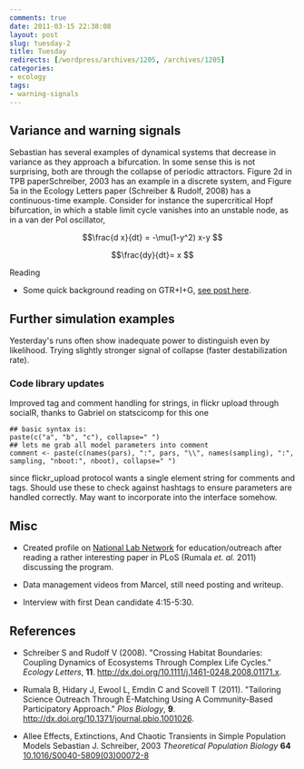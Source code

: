 ```yaml
---
comments: true
date: 2011-03-15 22:38:08
layout: post
slug: tuesday-2
title: Tuesday
redirects: [/wordpress/archives/1205, /archives/1205]
categories:
- ecology
tags:
- warning-signals
---
```


## Variance and warning signals


Sebastian has several examples of dynamical systems that decrease in variance as they approach a bifurcation.  In some sense this is not surprising, both are through the collapse of periodic attractors.  Figure 2d in TPB paperSchreiber, 2003 has an example in a discrete system, and Figure 5a in the Ecology Letters paper (Schreiber & Rudolf, 2008) has a continuous-time example.  Consider for instance the supercritical Hopf bifurcation, in which a stable limit cycle vanishes into an unstable node, as in a van der Pol oscillator,

$$\frac{d x}{dt} = -\mu(1-y^2) x-y $$

$$\frac{dy}{dt}= x $$

Reading



	
  * Some quick background reading on GTR+I+G, [see post here](http://www.carlboettiger.info/archives/1197).




## Further simulation examples


Yesterday's runs often show inadequate power to distinguish even by likelihood.  Trying slightly stronger signal of collapse (faster destabilization rate).


### Code library updates


Improved tag and comment handling for strings, in flickr upload through socialR, thanks to Gabriel on statscicomp for this one

    
    ## basic syntax is:
    paste(c("a", "b", "c"), collapse=" ")  
    ## lets me grab all model parameters into comment
    comment <- paste(c(names(pars), ":", pars, "\\", names(sampling), ":", sampling, "nboot:", nboot), collapse=" ")


since flickr_upload protocol wants a single element string for comments and tags.  Should use these to check against hashtags to ensure parameters are handled correctly.  May want to incorporate into the interface somehow.


## Misc





	
  * Created profile on [National Lab Network](http://nationallabnetwork.org) for education/outreach after reading a rather interesting paper in PLoS (Rumala _et. al._ 2011) discussing the program.

	
  * Data management videos from Marcel, still need posting and writeup.

	
  * Interview with first Dean candidate 4:15-5:30.



## References


- Schreiber S and Rudolf V (2008).
"Crossing Habitat Boundaries: Coupling Dynamics of Ecosystems Through Complex Life Cycles."
*Ecology Letters*, **11**.
<a href="http://dx.doi.org/10.1111/j.1461-0248.2008.01171.x">http://dx.doi.org/10.1111/j.1461-0248.2008.01171.x</a>.

- Rumala B, Hidary J, Ewool L, Emdin C and Scovell T (2011).
"Tailoring Science Outreach Through E-Matching Using A Community-Based Participatory Approach."
*Plos Biology*, **9**.
<a href="http://dx.doi.org/10.1371/journal.pbio.1001026">http://dx.doi.org/10.1371/journal.pbio.1001026</a>.



-  Allee Effects, Extinctions, And Chaotic Transients in Simple Population Models Sebastian J. Schreiber,  2003 *Theoretical Population Biology* **64**    [10.1016/S0040-5809(03)00072-8](http://dx.doi.org/10.1016/S0040-5809(03)00072-8)
